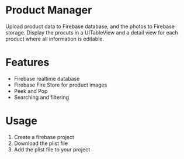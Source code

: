 # Product Manager
Upload product data to Firebase database, and the photos to Firebase storage.
Display the procuts in a UITableView and a detail view for each product where all information is editable.

# Features
* Firebase realtime database
* Firebase Fire Store for product images
* Peek and Pop
* Searching and filtering 

# Usage
1. Create a firebase project
2. Download the plist file
3. Add the plist file to your project 
